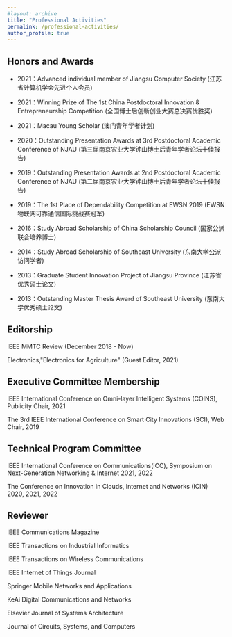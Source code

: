 ```yaml
---
#layout: archive
title: "Professional Activities"
permalink: /professional-activities/
author_profile: true
---
```

 
Honors and Awards
------
* 2021：Advanced individual member of Jiangsu Computer Society (江苏省计算机学会先进个人会员)

* 2021：Winning Prize of The 1st China Postdoctoral Innovation & Entrepreneurship Competition (全国博士后创新创业大赛总决赛优胜奖)

* 2021：Macau Young Scholar (澳门青年学者计划)

* 2020：Outstanding Presentation Awards at 3rd Postdoctoral Academic Conference of NJAU (第三届南京农业大学钟山博士后青年学者论坛十佳报告)

* 2019：Outstanding Presentation Awards at 2nd Postdoctoral Academic Conference of NJAU (第二届南京农业大学钟山博士后青年学者论坛十佳报告)

* 2019：The 1st Place of Dependability Competition at EWSN 2019 (EWSN物联网可靠通信国际挑战赛冠军)

* 2016：Study Abroad Scholarship of China Scholarship Council (国家公派联合培养博士)

* 2014：Study Abroad Scholarship of Southeast University (东南大学公派访问学者)

* 2013：Graduate Student Innovation Project of Jiangsu Province (江苏省优秀硕士论文)

* 2013：Outstanding Master Thesis Award of Southeast University (东南大学优秀硕士论文)



Editorship
------
IEEE MMTC Review (December 2018 - Now)

Electronics,"Electronics for Agriculture" (Guest Editor, 2021)



Executive Committee Membership
------
IEEE International Conference on Omni-layer Intelligent Systems (COINS), Publicity Chair, 2021

The 3rd IEEE International Conference on Smart City Innovations (SCI), Web Chair, 2019

Technical Program Committee
------
IEEE International Conference on Communications(ICC), Symposium on Next-Generation Networking & Internet 2021, 2022

The Conference on Innovation in Clouds, Internet and Networks (ICIN) 2020, 2021, 2022

Reviewer
------
IEEE Communications Magazine

IEEE Transactions on Industrial Informatics

IEEE Transactions on Wireless Communications

IEEE Internet of Things Journal

Springer Mobile Networks and Applications

KeAi Digital Communications and Networks

Elsevier Journal of Systems Architecture

Journal of Circuits, Systems, and Computers


